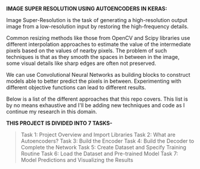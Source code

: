 **IMAGE SUPER RESOLUTION USING AUTOENCODERS IN KERAS:**

Image Super-Resolution is the task of generating a high-resolution output image from a low-resolution input by restoring the high-frequency details.

Common resizing methods like those from OpenCV and Scipy libraries use different interpolation approaches to estimate the value of the intermediate pixels based on the values of nearby pixels. The problem of such techniques is that as they smooth the spaces in between in the image, some visual details like sharp edges are often not preserved.

We can use Convolutional Neural Networks as building blocks to construct models able to better predict the pixels in between. Experimenting with different objective functions can lead to different results.

Below is a list of the different approaches that this repo covers. This list is by no means exhaustive and I'll be adding new techniques and code as I continue my research in this domain.



**THIS PROJECT IS DIVIDED INTO 7 TASKS-**

>Task 1: Project Overview and Import Libraries
>Task 2: What are Autoencoders?
>Task 3: Build the Encoder
>Task 4: Build the Decoder to Complete the Network
>Task 5: Create Dataset and Specify Training Routine
>Task 6: Load the Dataset and Pre-trained Model
>Task 7: Model Predictions and Visualizing the Results
